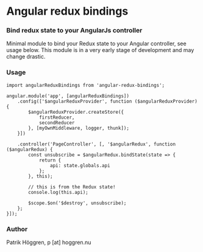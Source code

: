 # Angular redux bindings
### Bind redux state to your AngularJs controller
Minimal module to bind your Redux state to your Angular controller, see usage below. This module is in a very early stage of development and may change drastic.

### Usage
    import angularReduxBindings from 'angular-redux-bindings';

    angular.module('app', [angularReduxBindings])
        .config(['$angularReduxProvider', function ($angularReduxProvider) {
            $angularReduxProvider.createStore({
                firstReducer,
                secondReducer
            }, [myOwnMiddleware, logger, thunk]);
        }])

        .controller('PageController', [, '$angularRedux', function ($angularRedux) {
            const unsubscribe = $angularRedux.bindState(state => {
                return {
                    api: state.globals.api
                };
            }, this);

            // this is from the Redux state!
            console.log(this.api);

            $scope.$on('$destroy', unsubscribe);
        };
    }]);

### Author
Patrik Höggren, p [at] hoggren.nu